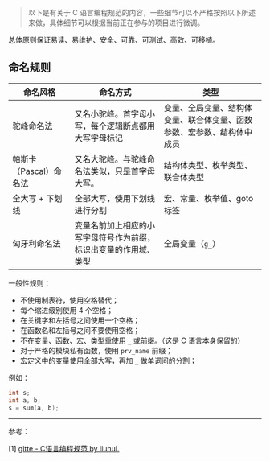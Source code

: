 > 以下是有关于 C 语言编程规范的内容，一些细节可以不严格按照以下所述来做，具体细节可以根据当前正在参与的项目进行微调。

总体原则保证易读、易维护、安全、可靠、可测试、高效、可移植。

## 命名规则

| 命名风格               | 命名方式                                                     | 类型                                                         |
| ---------------------- | ------------------------------------------------------------ | ------------------------------------------------------------ |
| 驼峰命名法             | 又名小驼峰。首字母小写，每个逻辑断点都用大写字母标记         | 变量、全局变量、结构体变量、联合体变量、函数参数、宏参数、结构体中成员 |
| 帕斯卡（Pascal）命名法 | 又名大驼峰。与驼峰命名法类似，只是首字母大写。               | 结构体类型、枚举类型、联合体类型                             |
| 全大写 + 下划线        | 全部大写，使用下划线进行分割                                 | 宏、常量、枚举值、goto 标签                                  |
| 匈牙利命名法           | 变量名前加上相应的小写字母符号作为前缀，标识出变量的作用域、类型 | 全局变量（`g_`）                                             |


一般性规则：

- 不使用制表符，使用空格替代；
- 每个缩进级别使用 4 个空格；
- 在关键字和左括号之间使用一个空格；
- 在函数名和左括号之间不要使用空格；
- 不在变量、函数、宏、类型重使用 `_` 或前缀。（这是 C 语言本身保留的）
- 对于严格的模块私有函数，使用 `prv_name` 前缀；
- 宏定义中的变量使用全部大写，再加 `_` 做单词间的分割；

例如：

```c
int s;
int a, b;
s = sum(a, b);
```



---

参考：

[1] [gitte - C语言编程规范 by liuhui. ](https://gitee.com/openharmony/docs/blob/master/zh-cn/contribute/OpenHarmony-c-coding-style-guide.md) 
